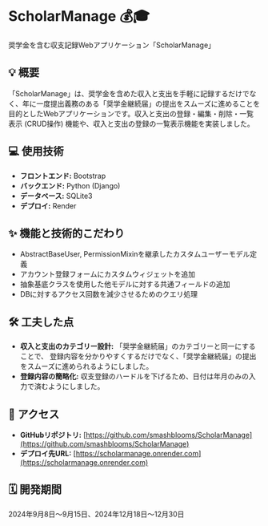 # ScholarManage 💰🎓

奨学金を含む収支記録Webアプリケーション「ScholarManage」

## 💡 概要

「ScholarManage」は、奨学金を含めた収入と支出を手軽に記録するだけでなく、年に一度提出義務のある「奨学金継続届」の提出をスムーズに進めることを目的としたWebアプリケーションです。収入と支出の登録・編集・削除・一覧表示 (CRUD操作) 機能や、収入と支出の登録の一覧表示機能を実装しました。

## 💻 使用技術

* **フロントエンド:** Bootstrap
* **バックエンド:** Python (Django)
* **データベース:** SQLite3
* **デプロイ:** Render

## ✨ 機能と技術的こだわり

* AbstractBaseUser, PermissionMixinを継承したカスタムユーザーモデル定義
* アカウント登録フォームにカスタムウィジェットを追加
* 抽象基底クラスを使用した他モデルに対する共通フィールドの追加
* DBに対するアクセス回数を減少させるためのクエリ処理

## 🛠️ 工夫した点

* **収入と支出のカテゴリー設計:** 「奨学金継続届」のカテゴリーと同一にすることで、
  登録内容を分かりやすくするだけでなく、「奨学金継続届」の提出をスムーズに進められるようにしました。
* **登録内容の簡略化:** 収支登録のハードルを下げるため、日付は年月のみの入力で済むようにしました。

## 🔗 アクセス

* **GitHubリポジトリ:** [https://github.com/smashblooms/ScholarManage](https://github.com/smashblooms/ScholarManage)
* **デプロイ先URL:** [https://scholarmanage.onrender.com](https://scholarmanage.onrender.com)

## 🗓️ 開発期間

2024年9月8日〜9月15日、2024年12月18日〜12月30日
